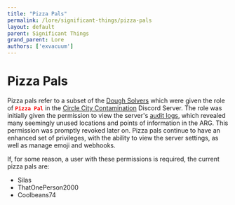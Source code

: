 ```yaml
---
title: "Pizza Pals"
permalink: /lore/significant-things/pizza-pals
layout: default
parent: Significant Things
grand_parent: Lore
authors: ['exvacuum']
---
```


# Pizza Pals

Pizza pals refer to a subset of the [Dough Solvers](dough-solvers) which were given the role of <span style="color:red"><b>`Pizza Pal`</b></span> in the [Circle City Contamination](../organizations/contamination) Discord Server. 
The role was initially given the permission to view the server's [audit logs](../../assets/CCC_Audit_Log.zip), which revealed many seemingly unused locations and points of information in the ARG. This permission was promptly revoked later on. 
Pizza pals continue to have an enhanced set of privileges, with the ability to view the server settings, as well as manage emoji and webhooks.

If, for some reason, a user with these permissions is required, the current pizza pals are:

- Silas
- ThatOnePerson2000
- Coolbeans74